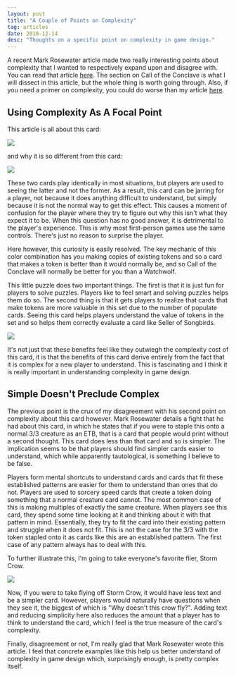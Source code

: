 ```yaml
---
layout: post
title: "A Couple of Points on Complexity"
tag: articles
date: 2018-12-14
desc: "Thoughts on a specific point on complexity in game design."
---
```



A recent Mark Rosewater article made two really interesting points about complexity that I wanted to respectively expand upon and disagree with. You can read that article [here](http://magic.wizards.com/en/articles/archive/making-magic/looking-back-part-1-2017-03-06). The section on Call of the Conclave is what I will dissect in this article, but the whole thing is worth going through. Also, if you need a primer on complexity, you could do worse than my article [here](/blog/articles/depthComplexity).
## Using Complexity As A Focal Point

This article is all about this card:

<img src="/blogImages/callOfTheConclave.jpg" />

and why it is so different from this card:

<img src="/blogImages/watchwolf.jpg" />

These two cards play identically in most situations, but players are used to seeing the latter and not the former. As a result, this card can be jarring for a player, not because it does anything difficult to understand, but simply because it is not the normal way to get this effect. This causes a moment of confusion for the player where they try to figure out why this isn't what they expect it to be. When this question has no good answer, it is detrimental to the player's experience. This is why most first-person games use the same controls. There's just no reason to surprise the player.


Here however, this curiosity is easily resolved. The key mechanic of this color combination has you making copies of existing tokens and so a card that makes a token is better than it would normally be, and so Call of the Conclave will normally be better for you than a Watchwolf.


This little puzzle does two important things. The first is that it is just fun for players to solve puzzles. Players like to feel smart and solving puzzles helps them do so. The second thing is that it gets players to realize that cards that make tokens are more valuable in this set due to the number of populate cards. Seeing this card helps players understand the value of tokens in the set and so helps them correctly evaluate a card like Seller of Songbirds.

<img src="/blogImages/sellerOfSongbirds.jpg" />

It's not just that these benefits feel like they outwiegh the complexity cost of this card, it is that the benefits of this card derive entirely from the fact that it is complex for a new player to understand. This is fascinating and I think it is really important in understanding complexity in game design.

## Simple Doesn't Preclude Complex

The previous point is the crux of my disagreement with his second point on complexity about this card however. Mark Rosewater details a fight that he had about this card, in which he states that if you were to staple this onto a normal 3/3 creature as an ETB, that is a card that people would print without a second thought. This card does less than that card and so is simpler. The implication seems to be that players should find simpler cards easier to understand, which while apparently tautological, is something I believe to be false.


Players form mental shortcuts to understand cards and cards that fit these established patterns are easier for them to understand than ones that do not. Players are used to sorcery speed cards that create a token doing something that a normal creature card cannot. The most common case of this is making multiples of exactly the same creature. When players see this card, they spend some time looking at it and thinking about it with that pattern in mind. Essentially, they try to fit the card into their existing pattern and struggle when it does not fit. This is not the case for the 3/3 with the token stapled onto it as cards like this are an established pattern. The first case of any pattern always has to deal with this.


To further illustrate this, I'm going to take everyone's favorite flier, Storm Crow.

<img src="/blogImages/stormCrow.jpg" />

Now, if you were to take flying off Storm Crow, it would have less text and be a simpler card. However, players would naturally have questions when they see it, the biggest of which is "Why doesn't this crow fly?". Adding text and reducing simplicity here also reduces the amount that a player has to think to understand the card, which I feel is the true measure of the card's complexity.


Finally, disagreement or not, I'm really glad that Mark Rosewater wrote this article. I feel that concrete examples like this help us better understand of complexity in game design which, surprisingly enough, is pretty complex itself.


